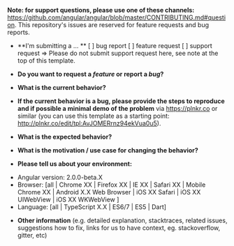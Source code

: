 **Note: for support questions, please use one of these channels:** https://github.com/angular/angular/blob/master/CONTRIBUTING.md#question. This repository's issues are reserved for feature requests and bug reports.

* **I'm submitting a ... **
[ ] bug report
[ ] feature request
[ ] support request => Please do not submit support request here, see note at the top of this template.


* **Do you want to request a *feature* or report a *bug*?**



* **What is the current behavior?**



* **If the current behavior is a bug, please provide the steps to reproduce and if possible a minimal demo of the problem** via
https://plnkr.co or similar (you can use this template as a starting point: http://plnkr.co/edit/tpl:AvJOMERrnz94ekVua0u5).



* **What is the expected behavior?**



* **What is the motivation / use case for changing the behavior?**



* **Please tell us about your environment:**

- Angular version: 2.0.0-beta.X
- Browser: [all | Chrome XX | Firefox XX | IE XX | Safari XX | Mobile Chrome XX | Android X.X Web Browser | iOS XX Safari | iOS XX UIWebView | iOS XX WKWebView ]
- Language: [all | TypeScript X.X | ES6/7 | ES5 | Dart]



* **Other information** (e.g. detailed explanation, stacktraces, related issues, suggestions how to fix, links for us to have context, eg. stackoverflow, gitter, etc)
